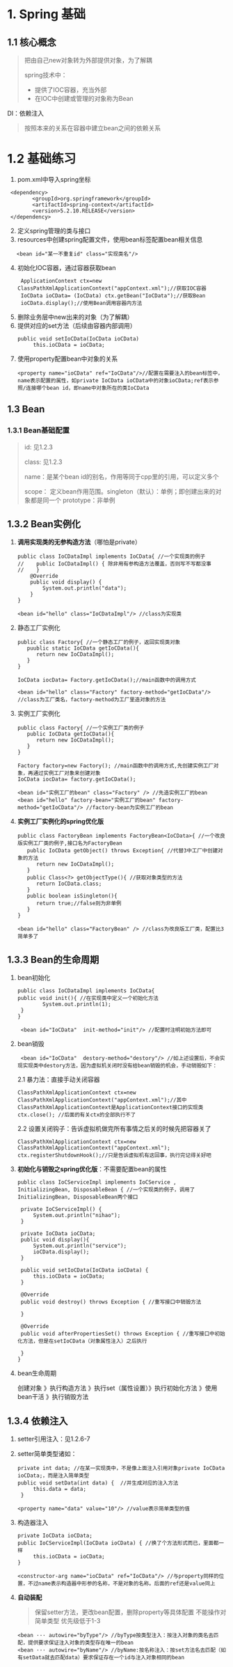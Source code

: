 # 1. Spring 基础

## 1.1 核心概念

> 把由自己new对象转为外部提供对象，为了解耦
>
> spring技术中：
>
> * 提供了IOC容器，充当外部
> * 在IOC中创建或管理的对象称为Bean

DI：依赖注入

> 按照本来的关系在容器中建立bean之间的依赖关系

# 1.2 基础练习

1. pom.xml中导入spring坐标

```
 <dependency>
        <groupId>org.springframework</groupId>
        <artifactId>spring-context</artifactId>
        <version>5.2.10.RELEASE</version>
 </dependency>
```

2. 定义spring管理的类与接口
3. resources中创建spring配置文件，使用bean标签配置bean相关信息

```
   <bean id="某一不重复id" class="实现类名"/>
```

4. 初始化IOC容器，通过容器获取bean
   ```
    ApplicationContext ctx=new ClassPathXmlApplicationContext("appContext.xml");//获取IOC容器
    IoCData ioCData= (IoCData) ctx.getBean("IoCData");//获取Bean
    ioCData.display();//使用Bean调用容器内方法
   ```
5. 删除业务层中new出来的对象（为了解耦）
6. 提供对应的set方法（后续由容器内部调用）
   ```
   public void setIoCData(IoCData ioCData) 
        this.ioCData = ioCData;
   ```
7. 使用property配置bean中对象的关系
   ```
   <property name="ioCData" ref="IoCData"/>//配置在需要注入的bean标签中，name表示配置的属性，如private IoCData ioCData中的对象ioCData;ref表示参照/连接哪个bean id，即name中对象所在的类IoCData
   ```

## 1.3 Bean

### 1.3.1 Bean基础配置

> id: 见1.2.3
>
> class: 见1.2.3
>
> name：是某个bean id的别名，作用等同于cpp里的引用，可以定义多个
>
> scope： 定义bean作用范围。singleton（默认）：单例；即创建出来的对象都是同一个   prototype：非单例

## 1.3.2 Bean实例化

1. **调用实现类的无参构造方法**（哪怕是private）

   ```
   public class IoCDataImpl implements IoCData{ //一个实现类的例子
   //    public IoCDataImpl() { 除非用有参构造方法覆盖，否则写不写都没事
   //    }
       @Override
       public void display() {
           System.out.println("data");
       }
   }
   ```

   ```
   <bean id="hello" class="IoCDataImpl"/> //class为实现类
   ```
2. 静态工厂实例化

   ```
   public class Factory{ //一个静态工厂的例子，返回实现类对象
      puublic static IoCData getIoCData(){
         return new IoCDataImpl();
      }
   }

   IoCData iocData= Factory.getIoCData();//main函数中的调用方式

   ```

   ```
   <bean id="hello" class="Factory" factory-method="getIoCData"/> //class为工厂类名，factory-method为工厂里造对象的方法
   ```
3. 实例工厂实例化

   ```
   public class Factory{ //一个实例工厂类的例子
      public IoCData getIoCData(){
         return new IoCDataImpl();
      }
   }

   Factory factory=new Factory(); //main函数中的调用方式,先创建实例工厂对象，再通过实例工厂对象来创建对象
   IoCData iocData= factory.getIoCData(); 
   ```

   ```
   <bean id="实例工厂的bean" class="Factory" /> //先造实例工厂的bean
   <bean id="hello" factory-bean="实例工厂的bean" factory-method="getIoCData"/> //factory-bean为实例工厂的bean
   ```
4. **实例工厂实例化的spring优化版**

   ```
   public class FactoryBean implements FactoryBean<IoCData>{ //一个改良版实例工厂类的例子,接口名为FactoryBean
      public IoCData getObject() throws Exception{ //代替3中工厂中创建对象的方法
         return new IoCDataImpl();
      }
      public Class<?> getObjectType(){ //获取对象类型的方法
         return IoCData.class;
      }
      public boolean isSingleton(){
         return true;//false则为非单例
      }
   }
   ```

   ```
   <bean id="hello" class="FactoryBean" /> //class为改良版工厂类，配置比3简单多了
   ```

## 1.3.3 Bean的生命周期

1. bean初始化

   ```
   public class IoCDataImpl implements IoCData{
   public void init(){ //在实现类中定义一个初始化方法
           System.out.println(1);
   	}
   }
   ```

   ```
    <bean id="IoCData"  init-method="init"/> //配置时注明初始方法即可
   ```
2. bean销毁

   ```
    <bean id="IoCData"  destory-method="destory"/> //如上述设置后，不会实现实现类中destory方法，因为虚拟机关闭时没有给bean销毁的机会，手动销毁如下：
   ```

   2.1 暴力法：直接手动关闭容器

   ```
   ClassPathXmlApplicationContext ctx=new ClassPathXmlApplicationContext("appContext.xml");//其中ClassPathXmlApplicationContext是ApplicationContext接口的实现类
   ctx.close(); //后面的有关ctx的全部执行不了
   ```

   2.2 设置关闭钩子：告诉虚拟机做完所有事情之后关的时候先把容器关了

   ```
   ClassPathXmlApplicationContext ctx=new ClassPathXmlApplicationContext("appContext.xml");
   ctx.registerShutdownHook();//只是告诉虚拟机有这回事，执行完记得关好吧
   ```
3. **初始化与销毁之spring优化版**：不需要配置bean的属性

   ```
   public class IoCServiceImpl implements IoCService , InitializingBean, DisposableBean { //一个实现类的例子，调用了InitializingBean, DisposableBean两个接口

    private IoCServiceImpl() {
        System.out.println("nihao");
    }

    private IoCData ioCData;
    public void display(){
        System.out.println("service");
        ioCData.display();
    }

    public void setIoCData(IoCData ioCData) {
        this.ioCData = ioCData;
    }

    @Override
    public void destroy() throws Exception { //重写接口中销毁方法

    }

    @Override
    public void afterPropertiesSet() throws Exception { //重写接口中初始化方法，但是在setIoCData（对象属性注入）之后执行

    }
   }
   ```
4. bean生命周期

   创建对象 》执行构造方法 》执行set（属性设置）》执行初始化方法 》使用bean干活 》执行销毁方法

## 1.3.4 依赖注入

1. setter引用注入：见1.2.6-7
2. setter简单类型诸如：

   ```
   private int data; //在某一实现类中，不是像上面注入引用对象private IoCData ioCData;，而是注入简单类型
   public void setData(int data) {  //并生成对应的注入方法
        this.data = data;
    }
   ```
   ```
   <property name="data" value="10"/> //value表示简单类型的值
   ```
3. 构造器注入

   ```
   private IoCData ioCData;
   public IoCServiceImpl(IoCData ioCData) { //换了个方法形式而已，里面都一样
        this.ioCData = ioCData;
   }
   ```
   ```
   <constructor-arg name="ioCData" ref="IoCData"/> //与property同样的位置，不过name表示构造器中形参的名称，不是对象的名称。后面的ref还是value同上

   ```
4. **自动装配**

   > 保留setter方法，更改bean配置，删除property等具体配置
   > 不能操作对简单类型
   >  优先级低于1-3

   ```
   <bean ··· autowire="byType"/> //byType按类型注入：按注入对象的类名去匹配，提供要求保证注入对象的类型存在唯一的bean
   <bean ··· autowire="byName"/> //byName:按名称注入：按set方法名去匹配（如有setData就去匹配data）要求保证存在一个id与注入对象相同的bean
   ```
